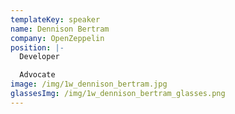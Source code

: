 ```yaml
---
templateKey: speaker
name: Dennison Bertram
company: OpenZeppelin
position: |-
  Developer

  Advocate
image: /img/1w_dennison_bertram.jpg
glassesImg: /img/1w_dennison_bertram_glasses.png
---
```



